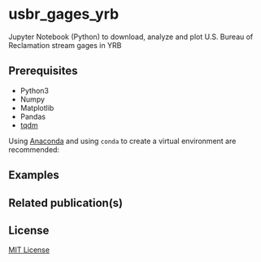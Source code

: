 # usbr_gages_yrb
Jupyter Notebook (Python) to download, analyze and plot U.S. Bureau of Reclamation stream gages in YRB

## Prerequisites

* Python3
* Numpy
* Matplotlib
* Pandas
* [tqdm]([https://pypi.org/project/tabulate/](https://github.com/tqdm/tqdm))

Using [Anaconda](https://www.anaconda.com/distribution/) and using `conda` to create a virtual environment are recommended:

## Examples

## Related publication(s)

## License

[MIT License](https://github.com/river-corridors-sfa/usbr_gages_yrb/blob/main/LICENSE)

